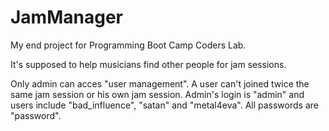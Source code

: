 # JamManager

My end project for Programming Boot Camp Coders Lab.

It's supposed to help musicians find other people for jam sessions.

Only admin can acces "user management". A user can't joined twice the same jam session or his own jam session.
Admin's login is "admin" and users include "bad_influence", "satan" and "metal4eva". All passwords are "password".
